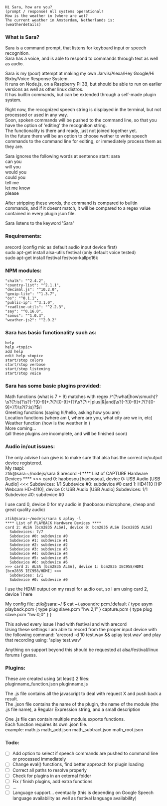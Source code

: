     Hi Sara, how are you?
    (prompt / response) All systems operational!
    How is the weather in (where are we)?
    The current weather in Amsterdam, Netherlands is:
    (weatherdetails)

### What is Sara?
Sara is a command prompt, that listens for keyboard input or speech recognition.  
Sara has a voice, and is able to respond to commands through text as well as audio.

Sara is my (poor) attempt at making my own Jarvis/Alexa/Hey Google/Hi Bixby/Voice Response System.  
It runs on Node.js, on a Raspberry Pi 3B, but should be able to run on earlier versions as well as other linux distros.  
It has builtin commands, but can be extended through a self-made plugin system.

Right now, the recognized speech string is displayed in the terminal, but not processed or used in any way.  
Soon, spoken commands will be pushed to the command line, so that you have the option of 'editing' the recognition string.  
The functionality is there and ready, just not joined together yet.  
In the future there will be an option to choose wether to write speech commands to the command line for editing, or immediately process them as they are.

Sara ignores the following words at sentence start:
    sara  
    can you  
    will you  
    would you  
    could you  
    tell me  
    let me know  
    please

After stripping these words, the command is compared to builtin commands, and if it doesnt match, it will be compared to a regex value contained in every plugin json file.

Sara listens to the keyword 'Sara'

### Requirements:
arecord (config mic as default audio input device first)  
    sudo apt-get install alsa-utils
festival (only default voice tested)  
    sudo apt-get install festival festvox-kallpc16k

### NPM modules:
    "chalk": "^2.4.2",
    "country-list": "^2.1.1",
    "decimal.js": "^10.2.0",
    "geoip-lite": "^1.3.7",
    "os": "^0.1.1",
    "public-ip": "^3.1.0",
    "readline-utils": "^2.2.3",
    "say": "^0.16.0",
    "sonus": "^1.0.3",
    "weather-js2": "^2.0.2"

### Sara has basic functionality such as:
    help
    help <topic>
    add help
    edit help <topic>
    start/stop colors
    start/stop verbose
    start/stop listening
    start/stop voice

### Sara has some basic plugins provided:
Math functions (what is 7 + 9) matches with regex /^(?:what|how\smuch)?\s?(?:is)?\s?(-?[0-9]+\.?(?:[0-9]+)?)\s?(?:\+|plus|\&|and)\s?(-?[0-9]+\.?(?:[0-9]+)?)\s?(?:is)?$/i  
Greeting functions (saying hi/hello, asking how you are)  
Location functions (where am I, where are you, what city are we in, etc)  
Weather function (how is the weather in <place>)  
More coming...  
(all these plugins are incomplete, and will be finished soon)  

### Audio in/out issues:
The only advise I can give is to make sure that alsa has the correct in/output device registered.  
My raspi:  
    ztik@sara:~/nodejs/sara $ arecord -l
    **** List of CAPTURE Hardware Devices ****
    >>> card 0: haobosou [haobosou], device 0: USB Audio [USB Audio] <<<
      Subdevices: 1/1
      Subdevice #0: subdevice #0
    card 1: HD4110 [HP Webcam HD-4110], device 0: USB Audio [USB Audio]
      Subdevices: 1/1
      Subdevice #0: subdevice #0

I use card 0, device 0 for my audio in (haobosou microphone, cheap and great quality audio)

    ztik@sara:~/nodejs/sara $ aplay -l
    **** List of PLAYBACK Hardware Devices ****
    card 2: ALSA [bcm2835 ALSA], device 0: bcm2835 ALSA [bcm2835 ALSA]
      Subdevices: 7/7
      Subdevice #0: subdevice #0
      Subdevice #1: subdevice #1
      Subdevice #2: subdevice #2
      Subdevice #3: subdevice #3
      Subdevice #4: subdevice #4
      Subdevice #5: subdevice #5
      Subdevice #6: subdevice #6
    >>> card 2: ALSA [bcm2835 ALSA], device 1: bcm2835 IEC958/HDMI [bcm2835 IEC958/HDMI] <<<
      Subdevices: 1/1
      Subdevice #0: subdevice #0
I use the HDMI output on my raspi for audio out, so I am using card 2, device 1 here

My config file:
    ztik@sara:~/ $ cat ~/.asoundrc
    pcm.!default {
      type asym
       playback.pcm {
         type plug
         slave.pcm "hw:2,1"
       }
       capture.pcm {
         type plug
         slave.pcm "hw:0,0"
       }
    }

This solved every issue I had with festival and with arecord  
Using these settings I am able to record from the proper input device with the following command:
    'arecord -d 10 test.wav && aplay test.wav'
and play that recording using:
    'aplay test.wav'

Anything on support beyond this should be requested at alsa/festival/linux forums I guess.



### Plugins:
These are created using (at least) 2 files:  
    pluginname_function.json
    pluginname.js

The .js file contains all the javascript to deal with request X and push back a result.  
The .json file contains the name of the plugin, the name of the module (the .js file name), a Regular Expression string, and a small description

One .js file can contain multiple module.exports functions.  
Each function requires its own .json file.  
example:
    math.js
    math_add.json
    math_subtract.json
    math_root.json



### Todo:
- [ ] Add option to select if speech commands are pushed to command line or processed immediately
- [ ] Change eval() functions, find better approach for plugin loading
- [ ] Correct all paths to resolve properly
- [ ] Check for plugins in an external folder
- [ ] Fix / finish plugins, add extra functions
- [ ] ...
- [ ] Language support... eventually (this is depending on Google Speech language availability as well as festival language availability)